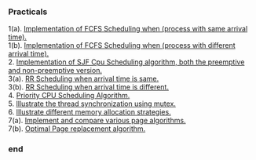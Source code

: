 ### Practicals


1(a). [Implementation of FCFS Scheduling when (process with same arrival time).](https://github.com/FlashXT/sem4/blob/main/OS/codes/prog1a.cpp)
<br>
1(b). [Implementation of FCFS Scheduling when (process with different arrival time).](https://github.com/FlashXT/sem4/blob/main/OS/codes/prog1b.cpp)
<br>
2. [Implementation of SJF Cpu Scheduling algorithm, both the preemptive and non-preemptive version.](https://github.com/FlashXT/sem4/blob/main/OS/codes/prog2.cpp)
<br>
3(a). [RR Scheduling when arrival time is same.](https://github.com/FlashXT/sem4/blob/main/OS/codes/prog3a.cpp)
<br>
3(b). [RR Scheduling when arrival time is different.](https://github.com/FlashXT/sem4/blob/main/OS/codes/prog3b.cpp)
<br>
4. [Priority CPU Scheduling Algorithm.](https://github.com/FlashXT/sem4/blob/main/OS/codes/prog4.cpp)
<br>
5. [Illustrate the thread synchronization using mutex.](https://github.com/FlashXT/sem4/blob/main/OS/codes/prog5.cpp)
<br>
6. [Illustrate different memory allocation strategies.](https://github.com/FlashXT/sem4/blob/main/OS/codes/prog6.cpp)
<br>
7(a). [Implement and compare various page algorithms.](https://github.com/FlashXT/sem4/blob/main/OS/codes/prog7a.cpp)
<br>
7(b). [Optimal Page replacement algorithm.](https://github.com/FlashXT/sem4/blob/main/OS/codes/prog7b.cpp)


### end
